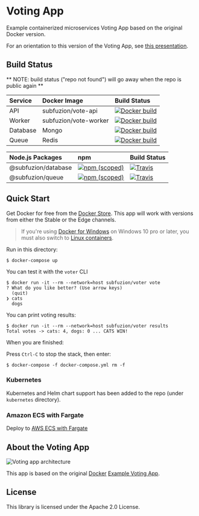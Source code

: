 # Voting App

Example containerized microservices Voting App based on the original Docker version.

For an orientation to this version of the Voting App, see [this presentation](https://docs.google.com/presentation/d/1FLDaRlQOy2cXcudR8322pUjW5s-eJkHkX6w12mDWiiY/edit?usp=sharing).

## Build Status

** NOTE: build status ("repo not found") will go away when the repo is public again **

| Service  | Docker Image           | Build Status |
|:---------|:-----------------------|:-------------|
| API      | subfuzion/vote-api     | [![Docker build](https://img.shields.io/docker/build/aws-samples/vote-api.svg)](https://hub.docker.com/r/aws-samples/vote-api/)
| Worker   | subfuzion/vote-worker  | [![Docker build](https://img.shields.io/docker/build/aws-samples/vote-worker.svg)](https://hub.docker.com/r/aws-samples/vote-worker/)
| Database | Mongo | [![Docker build](https://img.shields.io/docker/pulls/_/mongo.svg)](https://hub.docker.com/_/mongo/)
| Queue | Redis | [![Docker build](https://img.shields.io/docker/pulls/_/redis.svg)](https://hub.docker.com/_/redis/)

| Node.js Packages    | npm                    | Build Status |
|:--------------------|:-----------------------|:------------ |
| @subfuzion/database | [![npm (scoped)](https://img.shields.io/npm/v/@subfuzion/database.svg)](@subfuzion/database) | [![Travis](https://img.shields.io/travis/subfuzion/voting-app.svg)](https://travis-ci.org/subfuzion/voting-app)
| @subfuzion/queue    | [![npm (scoped)](https://img.shields.io/npm/v/@subfuzion/queue.svg)](@subfuzion/queue) | [![Travis](https://img.shields.io/travis/subfuzion/voting-app.svg)](https://travis-ci.org/subfuzion/voting-app)

## Quick Start

Get Docker for free from the [Docker Store](https://www.docker.com/community-edition#/download).
This app will work with versions from either the Stable or the Edge channels.

> If you're using [Docker for Windows](https://docs.docker.com/docker-for-windows/) on Windows 10 pro or later, you must also switch to [Linux containers](https://docs.docker.com/docker-for-windows/#switch-between-windows-and-linux-containers).

Run in this directory:

    $ docker-compose up

You can test it with the `voter` CLI
```
$ docker run -it --rm --network=host subfuzion/voter vote
? What do you like better? (Use arrow keys)
  (quit)
❯ cats
  dogs
```

You can print voting results:

```
$ docker run -it --rm --network=host subfuzion/voter results
Total votes -> cats: 4, dogs: 0 ... CATS WIN!
```

When you are finished:

Press `Ctrl-C` to stop the stack, then enter:

    $ docker-compose -f docker-compose.yml rm -f

### Kubernetes

Kubernetes and Helm chart support has been added to the repo (under `kubernetes` directory).

### Amazon ECS with Fargate

Deploy to [AWS ECS with Fargate](https://read.acloud.guru/deploy-the-voting-app-to-aws-ecs-with-fargate-cb75f226408f)

## About the Voting App

![Voting app architecture](https://raw.githubusercontent.com/aws-samples/voting-app/master/images/voting-app-arch-3.png?token=AAJv-qxh3tUiCw5UmU2TPxx5N7_qopy-ks5cCYsGwA%3D%3D)

This app is based on the original [Docker](https://docker.com) [Example Voting App](https://github.com/dockersamples/example-voting-app).

## License

This library is licensed under the Apache 2.0 License. 

